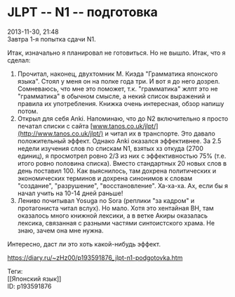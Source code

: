 JLPT -- N1 -- подготовка
=========================

   
 2013-11-30, 21:48   
  Завтра 1-я попытка сдачи N1.   
   
 Итак, изначально я планировал не готовиться. Но не вышло. Итак, что я сделал:   
 1. Прочитал, наконец, двухтомник М. Киэда "Грамматика японского языка". Стоял у меня он на полке года три. И вот я до него дозрел. Сомневаюсь, что мне это поможет, т.к. "грамматика" жлпт это не "грамматика" в обычном смысле, а некий список выражений и правила их употребления. Книжка очень интересная, обзор напишу потом.   
 2. Открыл для себя Anki. Напоминаю, что до N2 включительно я просто печатал списки с сайта  [www.tanos.co.uk/jlpt/](http://www.tanos.co.uk/jlpt/)  и читал их в транспорте. Это давало положительный эффект. Однако Anki оказался эффективнее. За 2.5 недели изучения слов по спискам N1, взятых хз откуда (2700 единиц), я просмотрел ровно 2/3 из них с эффективностью 75% (т.е. итого ровно половина списка). Вместо стандартных 20 новых слов в день поставил 100. Как выяснилось, там дохрена политических и экономических терминов и дохрена синонимов к словам "создание", "разрушение", "восстановление". Ха-ха-ха. Ах, если бы я начал учить на 10-14 дней раньше!   
 3. Лениво почитывал Yosuga no Sora (реплики "за кадром" и протагониста читал вслух). Но мало. Хотя это хентайная ВН, там оказалось много книжной лексики, а в ветке Акиры оказалась лексика, связанная с разными частями синтоистского храма. Не знаю, зачем она мне нужна.   
   
 Интересно, даст ли это хоть какой-нибудь эффект.   
    
 <https://diary.ru/~zHz00/p193591876_jlpt-n1-podgotovka.htm>   
   
 Теги:   
 [[Японский язык]]   
 ID: p193591876